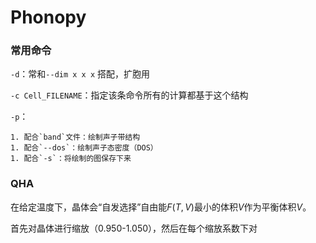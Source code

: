 # Phonopy

### 常用命令

`-d`：常和`--dim x x x` 搭配，扩胞用

`-c Cell_FILENAME`：指定该条命令所有的计算都基于这个结构

`-p`：

	1. 配合`band`文件：绘制声子带结构
	1. 配合`--dos`：绘制声子态密度（DOS）
	1. 配合`-s`：将绘制的图保存下来

### QHA

在给定温度下，晶体会“自发选择”自由能$F(T,V)$最小的体积$V$作为平衡体积$V$。

首先对晶体进行缩放（0.950-1.050），然后在每个缩放系数下对